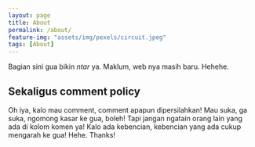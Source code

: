 ```yaml
---
layout: page
title: About
permalink: /about/
feature-img: "assets/img/pexels/circuit.jpeg"
tags: [About]
---
```


Bagian sini gua bikin _ntar_ ya. Maklum, web nya masih baru. Hehehe.


## Sekaligus comment policy
Oh iya, kalo mau comment, comment apapun dipersilahkan! Mau suka, ga suka, ngomong kasar ke gua, boleh! Tapi jangan ngatain orang lain yang ada di kolom komen ya! Kalo ada kebencian, kebencian yang ada cukup mengarah ke gua! Hehe. Thanks!